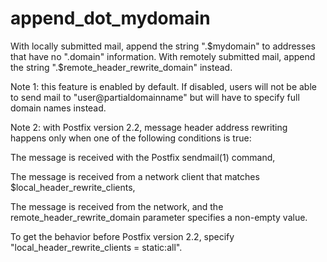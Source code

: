# append_dot_mydomain 


With locally submitted mail, append the string ".$mydomain" to
addresses that have no ".domain" information. With remotely submitted
mail, append the string ".$remote_header_rewrite_domain"
instead.



Note 1: this feature is enabled by default. If disabled, users will not be
able to send mail to "user@partialdomainname" but will have to
specify full domain names instead.


 Note 2: with Postfix version 2.2, message header address rewriting
happens only when one of the following conditions is true: 



 The message is received with the Postfix sendmail(1) command,

 The message is received from a network client that matches
$local_header_rewrite_clients,

 The message is received from the network, and the
remote_header_rewrite_domain parameter specifies a non-empty value.



 To get the behavior before Postfix version 2.2, specify
"local_header_rewrite_clients = static:all". 


